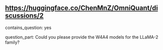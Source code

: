 ## https://huggingface.co/ChenMnZ/OmniQuant/discussions/2

contains_question: yes

question_part: Could you please provide the W4A4 models for the LLaMA-2 family?